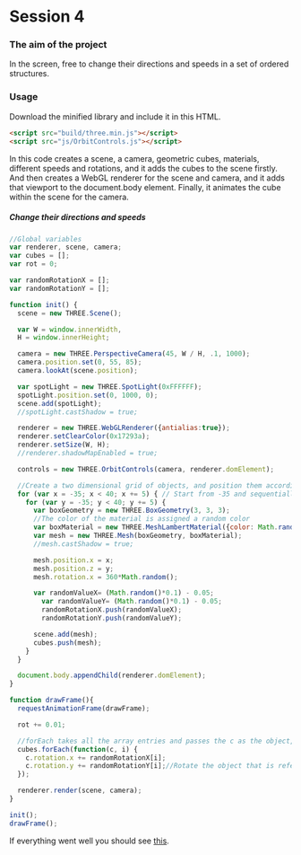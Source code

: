 # Session 4

### The aim of the project

In the screen, free to change their directions and speeds in a set of ordered structures.

### Usage
Download the minified library and include it in this HTML.

```html
<script src="build/three.min.js"></script>
<script src="js/OrbitControls.js"></script>
```

In this code creates a scene, a camera, geometric cubes, materials, different speeds and rotations, and it adds the cubes to the scene firstly. And then creates a WebGL renderer for the scene and camera, and it adds that viewport to the document.body element. Finally, it animates the cube within the scene for the camera.

##### Change their directions and speeds

```javascript
//Global variables
var renderer, scene, camera;
var cubes = [];
var rot = 0;

var randomRotationX = [];
var randomRotationY = [];

function init() {
  scene = new THREE.Scene();

  var W = window.innerWidth,
  H = window.innerHeight;

  camera = new THREE.PerspectiveCamera(45, W / H, .1, 1000);
  camera.position.set(0, 55, 85);
  camera.lookAt(scene.position);

  var spotLight = new THREE.SpotLight(0xFFFFFF);
  spotLight.position.set(0, 1000, 0);
  scene.add(spotLight);
  //spotLight.castShadow = true;

  renderer = new THREE.WebGLRenderer({antialias:true});
  renderer.setClearColor(0x17293a);
  renderer.setSize(W, H);
  //renderer.shadowMapEnabled = true;

  controls = new THREE.OrbitControls(camera, renderer.domElement);

  //Create a two dimensional grid of objects, and position them accordingly
  for (var x = -35; x < 40; x += 5) { // Start from -35 and sequentially add one every 5 pixels
    for (var y = -35; y < 40; y += 5) {
      var boxGeometry = new THREE.BoxGeometry(3, 3, 3);
      //The color of the material is assigned a random color
      var boxMaterial = new THREE.MeshLambertMaterial({color: Math.random() * 0xFFFFFF});
      var mesh = new THREE.Mesh(boxGeometry, boxMaterial);
      //mesh.castShadow = true;

      mesh.position.x = x;
      mesh.position.z = y;
      mesh.rotation.x = 360*Math.random();

      var randomValueX= (Math.random()*0.1) - 0.05;
        var randomValueY= (Math.random()*0.1) - 0.05;
        randomRotationX.push(randomValueX);
        randomRotationY.push(randomValueY);

      scene.add(mesh);
      cubes.push(mesh);
    }
  }

  document.body.appendChild(renderer.domElement);
}

function drawFrame(){
  requestAnimationFrame(drawFrame);

  rot += 0.01;

  //forEach takes all the array entries and passes the c as the object, and i as the index
  cubes.forEach(function(c, i) {
    c.rotation.x += randomRotationX[i];
    c.rotation.y += randomRotationY[i];//Rotate the object that is referenced in c
  });

  renderer.render(scene, camera);
}

init();
drawFrame();

```

If everything went well you should see [this](https://github.com/VK0224/DAT505-GitHub/tree/master/S4).
